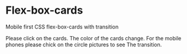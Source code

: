 # Flex-box-cards
Mobile first CSS flex-box-cards with transition 

Please click on the cards. The color of the cards change.
For the mobile phones please chick on the circle pictures to see 
The transition.

